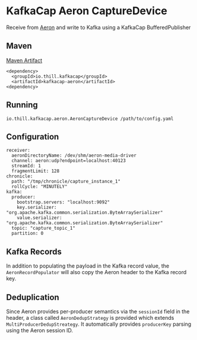 # KafkaCap Aeron CaptureDevice

Receive from [Aeron](https://github.com/real-logic/Aeron) and write to Kafka using a KafkaCap BufferedPublisher


## Maven
[Maven Artifact](https://search.maven.org/artifact/io.thill.kafkacap/kafkacap-aeron/)
```
<dependency>
  <groupId>io.thill.kafkacap</groupId>
  <artifactId>kafkacap-aeron</artifactId>
<dependency>
```


## Running
```
io.thill.kafkacap.aeron.AeronCaptureDevice /path/to/config.yaml
```


## Configuration

```
receiver:
  aeronDirectoryName: /dev/shm/aeron-media-driver
  channel: aeron:udp?endpoint=localhost:40123
  streamId: 1
  fragmentLimit: 128
chronicle:
  path: "/tmp/chronicle/capture_instance_1"
  rollCycle: "MINUTELY"
kafka:
  producer:
    bootstrap.servers: "localhost:9092"
    key.serializer: "org.apache.kafka.common.serialization.ByteArraySerializer" 
    value.serializer: "org.apache.kafka.common.serialization.ByteArraySerializer" 
  topic: "capture_topic_1"
  partition: 0
```


## Kafka Records

In addition to populating the payload in the Kafka record value, the `AeronRecordPopulator` will also copy the Aeron header to the Kafka record key.  


## Deduplication

Since Aeron provides per-producer semantics via the `sessionId` field in the header, a class called `AeronDedupStrategy` is provided which extends `MultiProducerDedupStreategy`. 
It automatically provides `producerKey` parsing using the Aeron session ID. 